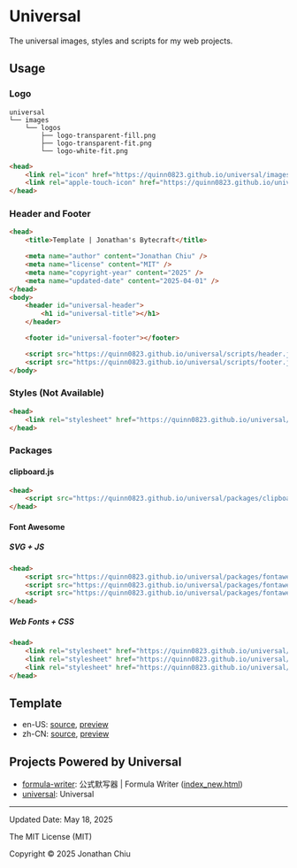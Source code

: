 # Universal

The universal images, styles and scripts for my web projects.

## Usage

### Logo

```
universal
└── images
    └── logos
        ├── logo-transparent-fill.png
        ├── logo-transparent-fit.png
        └── logo-white-fit.png
```

``` html
<head>
    <link rel="icon" href="https://quinn0823.github.io/universal/images/logos/logo-transparent-fill.png" type="image/png" />
    <link rel="apple-touch-icon" href="https://quinn0823.github.io/universal/images/logos/logo-white-fit.png" type="image/png" />
</head>
```

### Header and Footer

``` html
<head>
    <title>Template | Jonathan's Bytecraft</title>

    <meta name="author" content="Jonathan Chiu" />
    <meta name="license" content="MIT" />
    <meta name="copyright-year" content="2025" />
    <meta name="updated-date" content="2025-04-01" />
</head>
<body>
    <header id="universal-header">
        <h1 id="universal-title"></h1>
    </header>

    <footer id="universal-footer"></footer>

    <script src="https://quinn0823.github.io/universal/scripts/header.js" type="text/javascript"></script>
    <script src="https://quinn0823.github.io/universal/scripts/footer.js" type="text/javascript"></script>
</body>
```

### Styles (Not Available)

``` html
<head>
    <link rel="stylesheet" href="https://quinn0823.github.io/universal/styles/main.css" type="text/css" />
</head>
```

### Packages

#### clipboard.js

``` html
<head>
    <script src="https://quinn0823.github.io/universal/packages/clipboard/dist/clipboard.min.js" type="text/javascript"></script>
</head>
```

#### Font Awesome

##### SVG + JS

``` html
<head>
    <script src="https://quinn0823.github.io/universal/packages/fontawesome/js/solid.min.js" type="text/javascript"></script>
    <script src="https://quinn0823.github.io/universal/packages/fontawesome/js/brands.min.js" type="text/javascript"></script>
    <script src="https://quinn0823.github.io/universal/packages/fontawesome/js/fontawesome.min.js" type="text/javascript"></script>
</head>
```

##### Web Fonts + CSS

``` html
<head>
    <link rel="stylesheet" href="https://quinn0823.github.io/universal/packages/fontawesome/css/solid.min.css" type="text/css" />
    <link rel="stylesheet" href="https://quinn0823.github.io/universal/packages/fontawesome/css/brands.min.css" type="text/css" />
    <link rel="stylesheet" href="https://quinn0823.github.io/universal/packages/fontawesome/css/fontawesome.min.css" type="text/css" />
</head>
```

## Template

- en-US: [source](./template/en-us/index.html), [preview](https://quinn0823.github.io/universal/template/en-us/)
- zh-CN: [source](./template/zh-cn/index.html), [preview](https://quinn0823.github.io/universal/template/zh-cn/)

## Projects Powered by Universal

- [formula-writer](https://github.com/quinn0823/formula-writer): 公式默写器 | Formula Writer ([index_new.html](https://quinn0823.github.io/formula-writer/index_new.html))
- [universal](): Universal

---

Updated Date: May 18, 2025

The MIT License (MIT)

Copyright © 2025 Jonathan Chiu